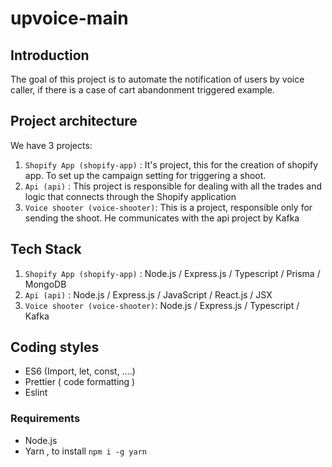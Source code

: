 # upvoice-main

## Introduction

The goal of this project is to automate the notification of users by voice caller, if there is a case of cart abandonment triggered example.

## Project architecture

We have 3 projects:

1) ```Shopify App (shopify-app)``` : It's project, this for the creation of shopify app. To set up the campaign setting for triggering a shoot.
2) ```Api (api)``` : This project is responsible for dealing with all the trades and logic that connects through the Shopify application
3) ```Voice shooter (voice-shooter)```: This is a project, responsible only for sending the shoot. He communicates with the api project by Kafka

## Tech Stack

1) ```Shopify App (shopify-app)``` : Node.js / Express.js / Typescript / Prisma / MongoDB
2) ```Api (api)``` : Node.js / Express.js / JavaScript / React.js / JSX
3) ```Voice shooter (voice-shooter)```: Node.js / Express.js / Typescript / Kafka

## Coding styles

- ES6 (Import, let, const, ....)
- Prettier ( code formatting )
- Eslint

### Requirements

- Node.js
- Yarn , to install ```npm i -g yarn```
